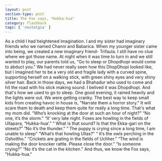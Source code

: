 ```yaml
---
layout: post
section-type: post
title: The Fox says, "Hukka-hua"
category: flashback
tags: [ 'nostalgia' ]
---
```


As a child I had heightened imagination. I and my sister had imaginary friends who we named Channi and Babarica. When my younger sister came into being, we created a new imaginary friend- Trifaula. I still have no clue where we got those name. At night when it was time to turn in and we still wanted to play, our parents told us, "Go to sleep or Dhopdhopi would come to abduct you." We had never really seen how this DhopDhopi looked like, but I imagined her to be a very old and fragile lady with a curved spine, supporting herself on a walking stick, with green shiny eyes and very shiny silver hair. Back in those days, we had a Bhahadur who used to come and hit the road with his stick making sound. I belived it was Dhopdhopi. And that's how we used to go to sleep. One good evening, it rained heavily and the lights were out. We were getting cranky. The best way to keep small kids from creating havoc in house is, "Narrate them a horror story." It will scare them to death and keep them quite for really a long time. That's what my mom did.
“Who’s knocking at the door at such an hour of night?”
“No one, it’s the storm.”
“It’ very late night. Foxes are howling in the fields of Ullapara, “Hukka-hua’.”
“ What is that sound? Is that the Ekka-gari on the streets?”
“No it’s the thunder.”
“ The puppy is crying since a long time, I am unable to sleep”
“What’s that howling Ullas?”
“ It’s the owls perching in the  Oshottho.”
“Crickets are grating in the fields of Uchher.”
“The wind is making the door knocker rattle. Please close the door.”
“Is someone crying?”
“No it’s the cat in the kitchen.”
And thus, we know the Fox says, "Hukka-hua."
